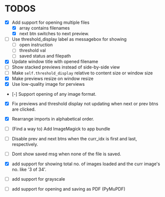# TODOS
- [x] Add support for opening multiple files
  - [x] array contains filenames
  - [x] next btn switches to next preview.
- [ ] Use threshold_display label as messagebox for showing
  - [ ] open instruction
  - [ ] threshold val
  - [ ] saved status and filepath
- [x] Update window title with opened filename
- [ ] Show stacked previews instead of side-by-side view
- [ ] Make `self.threshold_display` relative to content size or window size
- [x] Make previews resize on window resize
- [x] Use low-quality image for perviews
- [-] Support opening of any image format.
- [x] Fix previews and threshold display not updating when next or prev btns are clicked.
- [x] Rearrange imports in alphabetical order.
- [ ] (Find a way to) Add ImageMagick to app bundle
- [ ] Disable prev and next btns when the curr_idx is first and last, respectively.
- [ ] Dont show saved msg when none of the file is saved.
- [x] add support for showing total no. of images loaded and the curr image's no. like '3 of 34'.

- [ ] add support for grayscale
- [ ] add support for opening and saving as PDF (PyMuPDF)
